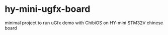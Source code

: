 hy-mini-ugfx-board
==================

minimal project to run uGfx demo with ChibiOS on HY-mini STM32V chinese board
